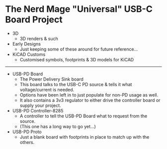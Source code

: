 # The __Nerd Mage "Universal" USB-C Board__  Project

* 3D
  * 3D renders & such
* Early Designs
  * Just keeping some of these around for future reference...
* KiCAD Customs
  * Customised symbols, footprints & 3D models for KiCAD

---

* USB-PD Board
  * The Power Delivery Sink board
  * This board talks to the USB-C PD source & tells it what voltage/current is needed.
  * Options have been left in to just populate for non-PD usage as well.
  * It also contains a 3v3 regulator to either drive the controller board or supply your project.
* USB-PD Controller-8285
  * A controller to tell the USB-PD Board what to request from the source.
  * (This one has a long way to go yet...)
* USB-PD Proto
  * Just a blank board with footprints in place to match up with the others.
